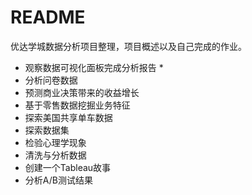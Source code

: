 # README

优达学城数据分析项目整理，项目概述以及自己完成的作业。

* 观察数据可视化面板完成分析报告
  * 
* 分析问卷数据
* 预测商业决策带来的收益增长
* 基于零售数据挖掘业务特征
* 探索美国共享单车数据
* 探索数据集
* 检验心理学现象
* 清洗与分析数据
* 创建一个Tableau故事
* 分析A/B测试结果
